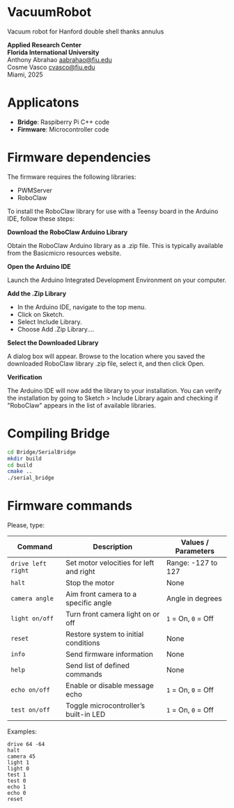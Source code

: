 # VacuumRobot

Vacuum robot for Hanford double shell thanks annulus

**Applied Research Center**  
**Florida International University**  
Anthony Abrahao <aabrahao@fiu.edu>  
Cosme Vasco <cvasco@fiu.edu>  
Miami, 2025   

# Applicatons

- **Bridge**: Raspiberry Pi C++ code
- **Firmware**: Microcontroller code

# Firmware dependencies

The firmware requires the following libraries:

- PWMServer
- RoboClaw

To install the RoboClaw library for use with a Teensy board in the Arduino IDE, follow these steps:

**Download the RoboClaw Arduino Library**

Obtain the RoboClaw Arduino library as a .zip file. This is typically available from the Basicmicro resources website.

**Open the Arduino IDE**

Launch the Arduino Integrated Development Environment on your computer.

**Add the .Zip Library**

- In the Arduino IDE, navigate to the top menu.
- Click on Sketch.
- Select Include Library.
- Choose Add .Zip Library....

**Select the Downloaded Library**

A dialog box will appear. Browse to the location where you saved the downloaded RoboClaw library .zip file, select it, and then click Open.

**Verification**

The Arduino IDE will now add the library to your installation. You can verify the installation by going to Sketch > Include Library again and checking if "RoboClaw" appears in the list of available libraries.

# Compiling Bridge

```bash
cd Bridge/SerialBridge
mkdir build
cd build
cmake ..
./serial_bridge
```

# Firmware commands

Please, type: 

| **Command**       | **Description**                                                | **Values / Parameters**      |
|-------------------|----------------------------------------------------------------|-------------------------------|
| `drive left right`| Set motor velocities for left and right                        | Range: -127 to 127            |
| `halt`            | Stop the motor                                                 | None                          |
| `camera angle`    | Aim front camera to a specific angle                           | Angle in degrees              |
| `light on/off`    | Turn front camera light on or off                              | `1` = On, `0` = Off           |
| `reset`           | Restore system to initial conditions                           | None                          |
| `info`            | Send firmware information                                      | None                          |
| `help`            | Send list of defined commands                                  | None                          |
| `echo on/off`     | Enable or disable message echo                                 | `1` = On, `0` = Off           |
| `test on/off`     | Toggle microcontroller’s built-in LED                          | `1` = On, `0` = Off           |


Examples:

```
drive 64 -64
halt
camera 45
light 1
light 0
test 1
test 0
echo 1
echo 0
reset
```
